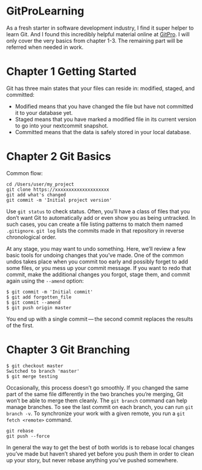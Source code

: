 # GitProLearning
 As a fresh starter in software development industry, I find it super helper to learn Git. And I found this incredibly helpful material online at [GitPro](https://git-scm.com/book/en/v2). I will only cover the very basics from chapter 1-3. The remaining part will be referred when needed in work.
 
# Chapter 1 Getting Started
Git has three main states that your files can reside in: modified, staged, and committed:
- Modified means that you have changed the file but have not committed it to your database yet.
- Staged means that you have marked a modified file in its current version to go into your nextcommit snapshot.
- Committed means that the data is safely stored in your local database.

# Chapter 2 Git Basics
Common flow:
```
cd /Users/user/my_project
git clone https://xxxxxxxxxxxxxxxxxxxx
git add what's changed
git commit -m 'Initial project version'
```
Use `git status` to check status. Often, you’ll have a class of files that you don’t want Git to automatically add or even show you as being untracked. In such cases, you can create a file listing patterns to match them named `.gitignore`.
`git log` lists the commits made in that repository in reverse chronological order.

At any stage, you may want to undo something. Here, we’ll review a few basic tools for undoing changes that you’ve made. One of the common undos takes place when you commit too early and possibly forget to add some files, or you mess up your commit message. If you want to redo that commit, make the additional changes you forgot, stage them, and commit again using the `--amend` option:
```
$ git commit -m 'Initial commit'
$ git add forgotten_file
$ git commit --amend
$ git push origin master
```
You end up with a single commit — the second commit replaces the results of the first.

# Chapter 3 Git Branching
```
$ git checkout master
Switched to branch 'master'
$ git merge testing
```
Occasionally, this process doesn’t go smoothly. If you changed the same part of the same file differently in the two branches you’re merging, Git won’t be able to merge them cleanly. The `git branch` command can help manage branches.  To see the last commit on each branch, you can run `git branch -v`. To synchronize your work with a given remote, you run a `git fetch <remote>` command. 
```
git rebase
git push --force
```
In general the way to get the best of both worlds is to rebase local changes you’ve made but haven’t shared yet before you push them in order to clean up your story, but never rebase anything you’ve pushed somewhere.
